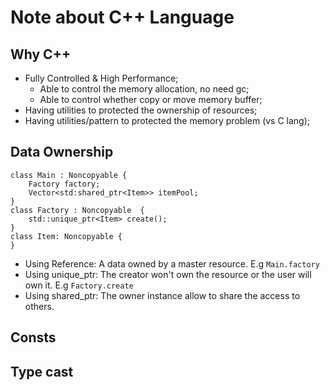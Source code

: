 # Note about C++ Language 

## Why C++
- Fully Controlled & High Performance; 
    - Able to control the memory allocation, no need gc;
    - Able to control whether copy or move memory buffer;
- Having utilities to protected the ownership of resources;
- Having utilities/pattern to protected the memory problem (vs C lang);
    
## Data Ownership 
```
class Main : Noncopyable {
    Factory factory;
    Vector<std:shared_ptr<Item>> itemPool;
}
class Factory : Noncopyable  {
    std::unique_ptr<Item> create();
}
class Item: Noncopyable {    
}
```
- Using Reference: A data owned by a master resource. E.g `Main.factory` 
- Using unique_ptr: The creator won't own the resource or the user will own it. E.g `Factory.create`
- Using shared_ptr: The owner instance allow to share the access to others.

## Consts 

## Type cast 